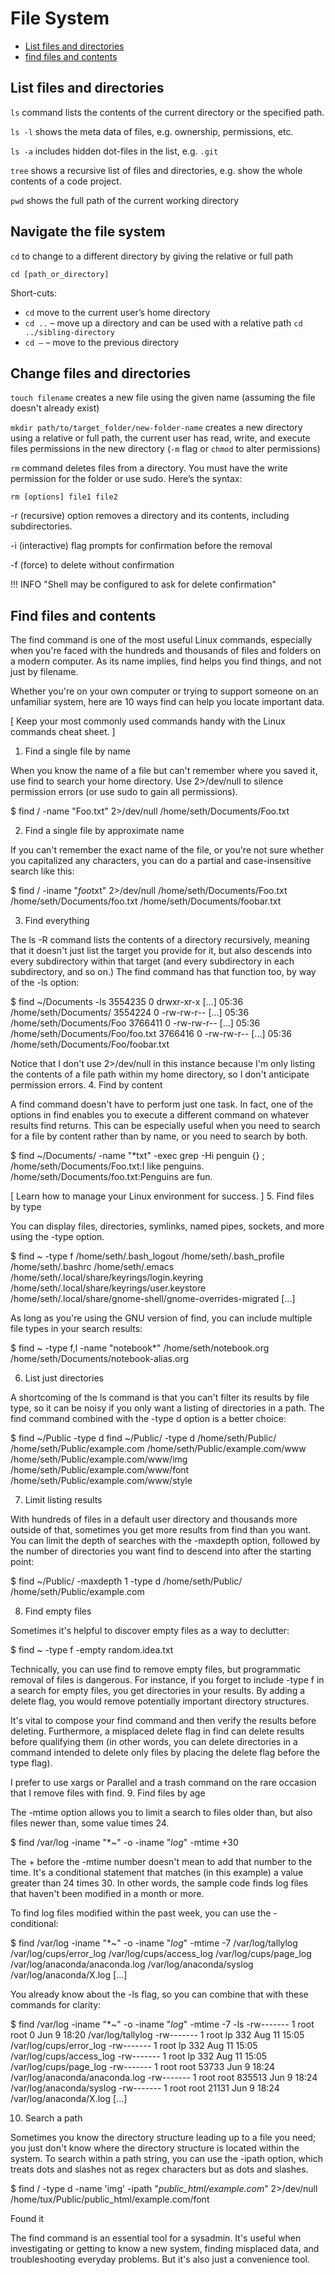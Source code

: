 # File System


- [List files and directories](#list-files-and-directories)
- [find files and contents]()



## List files and directories

`ls` command lists the contents of the current directory or the specified path.

`ls -l` shows the meta data of files, e.g. ownership, permissions, etc.

`ls -a` includes hidden dot-files in the list, e.g. `.git`


`tree` shows a recursive list of files and directories, e.g. show the whole contents of a code project.

`pwd` shows the full path of the current working directory


## Navigate the file system


`cd` to change to a different directory by giving the relative or full path

```shell
cd [path_or_directory]
```

Short-cuts:

- `cd` move to the current user’s home directory
- `cd ..`  – move up a directory and can be used with a relative path `cd ../sibling-directory`
- `cd –` – move to the previous directory

## Change files and directories

`touch filename` creates a new file using the given name (assuming the file doesn't already exist)

`mkdir path/to/target_folder/new-folder-name` creates a new directory using a relative or full path, the current user has read, write, and execute files permissions in the new directory (`-m` flag or `chmod` to alter permissions)


`rm` command deletes files from a directory. You must have the write permission for the folder or use sudo. Here’s the syntax:

```shell
rm [options] file1 file2
```

-r (recursive) option removes a directory and its contents, including subdirectories.

-i (interactive) flag prompts for confirmation before the removal

-f (force) to delete without confirmation

!!! INFO "Shell may be configured to ask for delete confirmation"
<!--- TODO: add link to configure zsh and bash shells to always prompt for delete confirmation --->


## Find files and contents


The find command is one of the most useful Linux commands, especially when you're faced with the hundreds and thousands of files and folders on a modern computer. As its name implies, find helps you find things, and not just by filename.

Whether you're on your own computer or trying to support someone on an unfamiliar system, here are 10 ways find can help you locate important data.

[ Keep your most commonly used commands handy with the Linux commands cheat sheet. ]
1. Find a single file by name

When you know the name of a file but can't remember where you saved it, use find to search your home directory. Use 2>/dev/null to silence permission errors (or use sudo to gain all permissions).

$ find / -name "Foo.txt" 2>/dev/null
/home/seth/Documents/Foo.txt

2. Find a single file by approximate name

If you can't remember the exact name of the file, or you're not sure whether you capitalized any characters, you can do a partial and case-insensitive search like this:

$ find / -iname "*foo*txt" 2>/dev/null
/home/seth/Documents/Foo.txt
/home/seth/Documents/foo.txt
/home/seth/Documents/foobar.txt

3. Find everything

The ls -R command lists the contents of a directory recursively, meaning that it doesn't just list the target you provide for it, but also descends into every subdirectory within that target (and every subdirectory in each subdirectory, and so on.) The find command has that function too, by way of the -ls option:

$ find ~/Documents -ls
3554235 0 drwxr-xr-x [...] 05:36 /home/seth/Documents/
3554224 0 -rw-rw-r-- [...] 05:36 /home/seth/Documents/Foo
3766411 0 -rw-rw-r-- [...] 05:36 /home/seth/Documents/Foo/foo.txt
3766416 0 -rw-rw-r-- [...] 05:36 /home/seth/Documents/Foo/foobar.txt

Notice that I don't use 2>/dev/null in this instance because I'm only listing the contents of a file path within my home directory, so I don't anticipate permission errors.
4. Find by content

A find command doesn't have to perform just one task. In fact, one of the options in find enables you to execute a different command on whatever results find returns. This can be especially useful when you need to search for a file by content rather than by name, or you need to search by both.

$ find ~/Documents/ -name "*txt" -exec grep -Hi penguin {} \;
/home/seth/Documents/Foo.txt:I like penguins.
/home/seth/Documents/foo.txt:Penguins are fun.

[ Learn how to manage your Linux environment for success. ]
5. Find files by type

You can display files, directories, symlinks, named pipes, sockets, and more using the -type option.

$ find ~ -type f
/home/seth/.bash_logout
/home/seth/.bash_profile
/home/seth/.bashrc
/home/seth/.emacs
/home/seth/.local/share/keyrings/login.keyring
/home/seth/.local/share/keyrings/user.keystore
/home/seth/.local/share/gnome-shell/gnome-overrides-migrated
[...]

As long as you're using the GNU version of find, you can include multiple file types in your search results:

$ find ~ -type f,l -name "notebook*"
/home/seth/notebook.org
/home/seth/Documents/notebook-alias.org

6. List just directories

A shortcoming of the ls command is that you can't filter its results by file type, so it can be noisy if you only want a listing of directories in a path. The find command combined with the -type d option is a better choice:

$ find ~/Public -type d
find ~/Public/ -type d
/home/seth/Public/
/home/seth/Public/example.com
/home/seth/Public/example.com/www
/home/seth/Public/example.com/www/img
/home/seth/Public/example.com/www/font
/home/seth/Public/example.com/www/style

7. Limit listing results

With hundreds of files in a default user directory and thousands more outside of that, sometimes you get more results from find than you want. You can limit the depth of searches with the -maxdepth option, followed by the number of directories you want find to descend into after the starting point:

$ find ~/Public/ -maxdepth 1 -type d
/home/seth/Public/
/home/seth/Public/example.com

8. Find empty files

Sometimes it's helpful to discover empty files as a way to declutter:

$ find ~ -type f -empty
random.idea.txt

Technically, you can use find to remove empty files, but programmatic removal of files is dangerous. For instance, if you forget to include -type f in a search for empty files, you get directories in your results. By adding a delete flag, you would remove potentially important directory structures.

It's vital to compose your find command and then verify the results before deleting. Furthermore, a misplaced delete flag in find can delete results before qualifying them (in other words, you can delete directories in a command intended to delete only files by placing the delete flag before the type flag).

I prefer to use xargs or Parallel and a trash command on the rare occasion that I remove files with find.
9. Find files by age

The -mtime option allows you to limit a search to files older than, but also files newer than, some value times 24.

$ find /var/log -iname "*~" -o -iname "*log*" -mtime +30

The + before the -mtime number doesn't mean to add that number to the time. It's a conditional statement that matches (in this example) a value greater than 24 times 30. In other words, the sample code finds log files that haven't been modified in a month or more.

To find log files modified within the past week, you can use the - conditional:

$ find /var/log -iname "*~" -o -iname "*log*" -mtime -7
/var/log/tallylog
/var/log/cups/error_log
/var/log/cups/access_log
/var/log/cups/page_log
/var/log/anaconda/anaconda.log
/var/log/anaconda/syslog
/var/log/anaconda/X.log
[...]

You already know about the -ls flag, so you can combine that with these commands for clarity:

$ find /var/log -iname "*~" -o -iname "*log*" -mtime -7 -ls
-rw-------  1 root root            0 Jun  9 18:20 /var/log/tallylog
-rw-------  1 root lp      332 Aug 11 15:05 /var/log/cups/error_log
-rw-------  1 root lp      332 Aug 11 15:05 /var/log/cups/access_log
-rw-------  1 root lp      332 Aug 11 15:05 /var/log/cups/page_log
-rw-------  1 root root  53733 Jun  9 18:24 /var/log/anaconda/anaconda.log
-rw-------  1 root root 835513 Jun  9 18:24 /var/log/anaconda/syslog
-rw-------  1 root root  21131 Jun  9 18:24 /var/log/anaconda/X.log
[...]

10. Search a path

Sometimes you know the directory structure leading up to a file you need; you just don't know where the directory structure is located within the system. To search within a path string, you can use the -ipath option, which treats dots and slashes not as regex characters but as dots and slashes.

$ find / -type d -name 'img' -ipath "*public_html/example.com*" 2>/dev/null
/home/tux/Public/public_html/example.com/font

Found it

The find command is an essential tool for a sysadmin. It's useful when investigating or getting to know a new system, finding misplaced data, and troubleshooting everyday problems. But it's also just a convenience tool.
